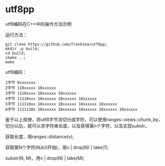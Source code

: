 # utf8pp
utf8编码在C++中的操作方法示例

运行方法：
```
git clone https://github.com/franktea/utf8pp;
mkdir -p build;
cd build;
cmake ..;
make
```

utf8编码：
```
1字节 0xxxxxxx
2字节 110xxxxx 10xxxxxx
3字节 1110xxxx 10xxxxxx 10xxxxxx
4字节 11110xxx 10xxxxxx 10xxxxxx 10xxxxxx
5字节 111110xx 10xxxxxx 10xxxxxx 10xxxxxx 10xxxxxx
6字节 1111110x 10xxxxxx 10xxxxxx 10xxxxxx 10xxxxxx 10xxxxxx
```

鉴于以上规律，将utf8字节流切分成字符，可以使用ranges::views::chunk_by，切分以后，就可以求字符串长度、以及获得第n个字符，以及实现substr。

获取长度，用ranges::distance(v);

获取第N个字符(N从0开始)，用v | drop(N) | take(1);

substr(N, M)，用v | drop(N) | take(M);